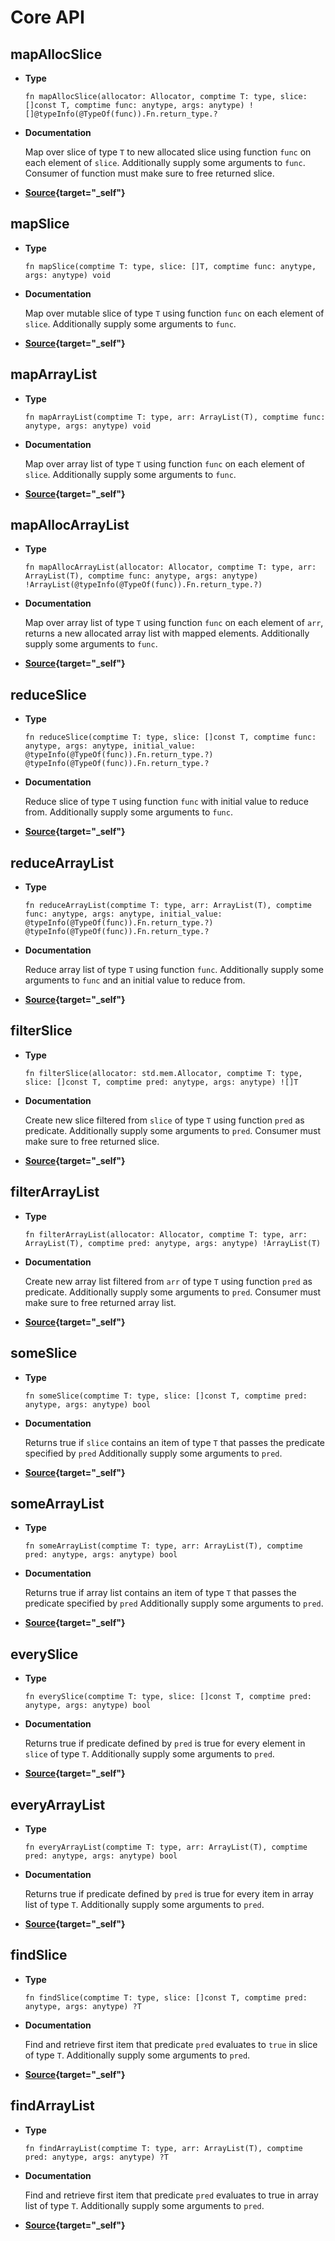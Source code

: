 # Core API

## mapAllocSlice

- **Type**

  ```zig
  fn mapAllocSlice(allocator: Allocator, comptime T: type, slice: []const T, comptime func: anytype, args: anytype) ![]@typeInfo(@TypeOf(func)).Fn.return_type.?
  ```

- **Documentation**

  Map over slice of type `T` to new allocated slice using function `func` on each element of `slice`. Additionally supply some arguments to `func`. Consumer of function must make sure to free returned slice.

- **[Source](https://github.com/ali-shahwali/zig-functools/blob/main/src/core/map.zig){target="_self"}**

## mapSlice

- **Type**

  ```zig
  fn mapSlice(comptime T: type, slice: []T, comptime func: anytype, args: anytype) void
  ```

- **Documentation**

  Map over mutable slice of type `T` using function `func` on each element of `slice`. Additionally supply some arguments to `func`.

- **[Source](https://github.com/ali-shahwali/zig-functools/blob/main/src/core/map.zig){target="_self"}**

## mapArrayList

- **Type**

  ```zig
  fn mapArrayList(comptime T: type, arr: ArrayList(T), comptime func: anytype, args: anytype) void
  ```

- **Documentation**

  Map over array list of type `T` using function `func` on each element of `slice`. Additionally supply some arguments to `func`.

- **[Source](https://github.com/ali-shahwali/zig-functools/blob/main/src/core/map.zig){target="_self"}**

## mapAllocArrayList

- **Type**

  ```zig
  fn mapAllocArrayList(allocator: Allocator, comptime T: type, arr: ArrayList(T), comptime func: anytype, args: anytype) !ArrayList(@typeInfo(@TypeOf(func)).Fn.return_type.?)
  ```

- **Documentation**

  Map over array list of type `T` using function `func` on each element of `arr`, returns a new allocated array list with mapped elements. Additionally supply some arguments to `func`.

- **[Source](https://github.com/ali-shahwali/zig-functools/blob/main/src/core/map.zig){target="_self"}**

## reduceSlice

- **Type**

  ```zig
  fn reduceSlice(comptime T: type, slice: []const T, comptime func: anytype, args: anytype, initial_value: @typeInfo(@TypeOf(func)).Fn.return_type.?) @typeInfo(@TypeOf(func)).Fn.return_type.?
  ```

- **Documentation**

  Reduce slice of type `T` using function `func` with initial value to reduce from. Additionally supply some arguments to `func`.

- **[Source](https://github.com/ali-shahwali/zig-functools/blob/main/src/core/reduce.zig){target="_self"}**

## reduceArrayList

- **Type**

  ```zig
  fn reduceArrayList(comptime T: type, arr: ArrayList(T), comptime func: anytype, args: anytype, initial_value: @typeInfo(@TypeOf(func)).Fn.return_type.?) @typeInfo(@TypeOf(func)).Fn.return_type.?
  ```

- **Documentation**

  Reduce array list of type `T` using function `func`. Additionally supply some arguments to `func` and an initial value to reduce from.

- **[Source](https://github.com/ali-shahwali/zig-functools/blob/main/src/core/reduce.zig){target="_self"}**

## filterSlice

- **Type**

  ```zig
  fn filterSlice(allocator: std.mem.Allocator, comptime T: type, slice: []const T, comptime pred: anytype, args: anytype) ![]T
  ```

- **Documentation**

  Create new slice filtered from `slice` of type `T` using function `pred` as predicate. Additionally supply some arguments to `pred`. Consumer must make sure to free returned slice.

- **[Source](https://github.com/ali-shahwali/zig-functools/blob/main/src/core/filter.zig){target="_self"}**

## filterArrayList

- **Type**

  ```zig
  fn filterArrayList(allocator: Allocator, comptime T: type, arr: ArrayList(T), comptime pred: anytype, args: anytype) !ArrayList(T)
  ```

- **Documentation**

  Create new array list filtered from `arr` of type `T` using function `pred` as predicate. Additionally supply some arguments to `pred`. Consumer must make sure to free returned array list.

- **[Source](https://github.com/ali-shahwali/zig-functools/blob/main/src/core/filter.zig){target="_self"}**

## someSlice

- **Type**

  ```zig
  fn someSlice(comptime T: type, slice: []const T, comptime pred: anytype, args: anytype) bool
  ```

- **Documentation**

  Returns true if `slice` contains an item of type `T` that passes the predicate specified by `pred` Additionally supply some arguments to `pred`.

- **[Source](https://github.com/ali-shahwali/zig-functools/blob/main/src/core/some.zig){target="_self"}**

## someArrayList

- **Type**

  ```zig
  fn someArrayList(comptime T: type, arr: ArrayList(T), comptime pred: anytype, args: anytype) bool
  ```

- **Documentation**

  Returns true if array list contains an item of type `T` that passes the predicate specified by `pred` Additionally supply some arguments to `pred`.

- **[Source](https://github.com/ali-shahwali/zig-functools/blob/main/src/core/some.zig){target="_self"}**

## everySlice

- **Type**

  ```zig
  fn everySlice(comptime T: type, slice: []const T, comptime pred: anytype, args: anytype) bool
  ```

- **Documentation**

  Returns true if predicate defined by `pred` is true for every element in `slice` of type `T`. Additionally supply some arguments to `pred`.

- **[Source](https://github.com/ali-shahwali/zig-functools/blob/main/src/core/every.zig){target="_self"}**

## everyArrayList

- **Type**

  ```zig
  fn everyArrayList(comptime T: type, arr: ArrayList(T), comptime pred: anytype, args: anytype) bool
  ```

- **Documentation**

  Returns true if predicate defined by `pred` is true for every item in array list of type `T`. Additionally supply some arguments to `pred`.

- **[Source](https://github.com/ali-shahwali/zig-functools/blob/main/src/core/every.zig){target="_self"}**

## findSlice

- **Type**

  ```zig
  fn findSlice(comptime T: type, slice: []const T, comptime pred: anytype, args: anytype) ?T
  ```

- **Documentation**

  Find and retrieve first item that predicate `pred` evaluates to `true` in slice of type `T`. Additionally supply some arguments to `pred`.

- **[Source](https://github.com/ali-shahwali/zig-functools/blob/main/src/core/find.zig){target="_self"}**

## findArrayList

- **Type**

  ```zig
  fn findArrayList(comptime T: type, arr: ArrayList(T), comptime pred: anytype, args: anytype) ?T
  ```

- **Documentation**

  Find and retrieve first item that predicate `pred` evaluates to true in array list of type `T`. Additionally supply some arguments to `pred`.

- **[Source](https://github.com/ali-shahwali/zig-functools/blob/main/src/core/find.zig){target="_self"}**

